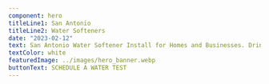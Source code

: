```yaml
---
component: hero
titleLine1: San Antonio
titleLine2: Water Softeners
date: "2023-02-12"
text: San Antonio Water Softener Install for Homes and Businesses. Drinking water treatement systems in ${city}. Sales, Installation and Service for Whole House Water Filtration Systems and RO Systems in ${city}
textColor: white
featuredImage: ../images/hero_banner.webp
buttonText: SCHEDULE A WATER TEST
---
```

